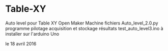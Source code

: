 # Table-XY
Auto level pour Table XY Open Maker Machine
fichiers Auto_level_2.0.py programme pilotage acquisition et stockage résultats
test_auto_level3.ino à installer sur l'arduino Uno

le 18 avril 2016

